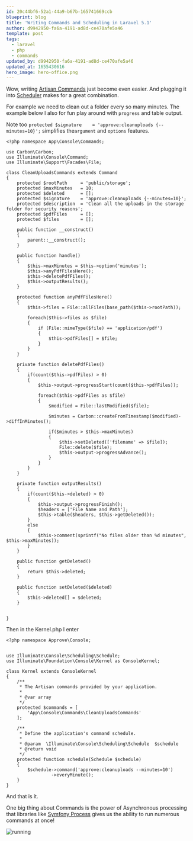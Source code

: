 ```yaml
---
id: 20c44bf6-52a1-44a9-b67b-165741669ccb
blueprint: blog
title: 'Writing Commands and Scheduling in Laravel 5.1'
author: d9942950-fa6a-4191-ad8d-ce470afe5a46
template: post
tags:
  - laravel
  - php
  - commands
updated_by: d9942950-fa6a-4191-ad8d-ce470afe5a46
updated_at: 1655430616
hero_image: hero-office.png
---
```

Wow, writing [Artisan Commands](http://laravel.com/docs/master/artisan#command-structure) just become even easier. And plugging it into [Scheduler](http://laravel.com/docs/master/scheduling) makes for a great combination.

For example we need to clean out a folder every so many minutes. The example below I also for fun play around with `progress` and table output.

Note too `protected $signature    = 'approve:cleanuploads {--minutes=10}';` simplifies the`argument` and `options` features.

~~~
<?php namespace App\Console\Commands;

use Carbon\Carbon;
use Illuminate\Console\Command;
use Illuminate\Support\Facades\File;

class CleanUploadsCommands extends Command
{
    protected $rootPath     = 'public/storage';
    protected $maxMinutes   = 10;
    protected $deleted      = [];
    protected $signature    = 'approve:cleanuploads {--minutes=10}';
    protected $description  = 'Clean all the uploads in the storage folder for security reasons';
    protected $pdfFiles     = [];
    protected $files        = [];

    public function __construct()
    {
        parent::__construct();
    }

    public function handle()
    {
        $this->maxMinutes = $this->option('minutes');
        $this->anyPdfFilesHere();
        $this->deletePdfFiles();
        $this->outputResults();
    }

    protected function anyPdfFilesHere()
    {
        $this->files = File::allFiles(base_path($this->rootPath));

        foreach($this->files as $file)
        {
            if (File::mimeType($file) == 'application/pdf')
            {
                $this->pdfFiles[] = $file;
            }
        }
    }

    private function deletePdfFiles()
    {
        if(count($this->pdfFiles) > 0)
        {
            $this->output->progressStart(count($this->pdfFiles));

            foreach($this->pdfFiles as $file)
            {
                $modified = File::lastModified($file);

                $minutes = Carbon::createFromTimestamp($modified)->diffInMinutes();

                if($minutes > $this->maxMinutes)
                {
                    $this->setDeleted(['filename' => $file]);
                    File::delete($file);
                    $this->output->progressAdvance();
                }
            }
        }
    }

    private function outputResults()
    {
        if(count($this->deleted) > 0)
        {
            $this->output->progressFinish();
            $headers = ['File Name and Path'];
            $this->table($headers, $this->getDeleted());
        }
        else
        {
            $this->comment(sprintf("No files older than %d minutes", $this->maxMinutes));
        }
    }

    public function getDeleted()
    {
        return $this->deleted;
    }

    public function setDeleted($deleted)
    {
        $this->deleted[] = $deleted;
    }


}
~~~

Then in the Kernel.php I enter 

~~~
<?php namespace Approve\Console;


use Illuminate\Console\Scheduling\Schedule;
use Illuminate\Foundation\Console\Kernel as ConsoleKernel;

class Kernel extends ConsoleKernel
{
    /**
     * The Artisan commands provided by your application.
     *
     * @var array
     */
    protected $commands = [
		'App\Console\Commands\CleanUploadsCommands'
    ];

    /**
     * Define the application's command schedule.
     *
     * @param  \Illuminate\Console\Scheduling\Schedule  $schedule
     * @return void
     */
    protected function schedule(Schedule $schedule)
    {
        $schedule->command('approve:cleanuploads --minutes=10')
                 ->everyMinute();
    }
}

~~~

And that is it.

One big thing about Commands is the power of Asynchronous processing that libraries like [Symfony Process](http://symfony.com/doc/current/components/process.html) gives us the ability to run numerous commands at once!

![running](https://dl.dropboxusercontent.com/s/cu1v0wl61ul29qr/cleanFiles.gif?dl=0)